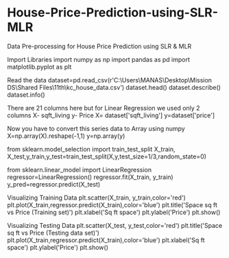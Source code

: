 # House-Price-Prediction-using-SLR-MLR
Data Pre-processing for House Price Prediction using SLR &amp; MLR

Import Libraries
import numpy as np 
import pandas as pd 
import matplotlib.pyplot as plt

Read the data
dataset=pd.read_csv(r'C:\Users\MANAS\Desktop\Mission DS\Shared Files\11th\kc_house_data.csv') 
dataset.head() 
dataset.describe() 
dataset.info()

There are 21 columns here but for Linear Regression we used only 2 columns
X- sqft_living
y- Price
X= dataset['sqft_living'] 
y=dataset['price']

Now you have to convert this series data to Array using numpy
X=np.array(X).reshape(-1,1) 
y=np.array(y)

from sklearn.model_selection import train_test_split 
X_train, X_test,y_train,y_test=train_test_split(X,y,test_size=1/3,random_state=0)

from sklearn.linear_model import LinearRegression 
regressor=LinearRegression() 
regressor.fit(X_train, y_train) 
y_pred=regressor.predict(X_test)

Visualizing Training Data
plt.scatter(X_train, y_train,color='red') 
plt.plot(X_train,regressor.predict(X_train),color='blue') 
plt.title('Space sq ft vs Price (Training set)') 
plt.xlabel('Sq ft space') 
plt.ylabel('Price') 
plt.show()

Visualizing Testing Data
plt.scatter(X_test, y_test,color='red') 
plt.title('Space sq ft vs Price (Testing data set)') 
plt.plot(X_train,regressor.predict(X_train),color='blue') 
plt.xlabel('Sq ft space') 
plt.ylabel('Price') 
plt.show()
